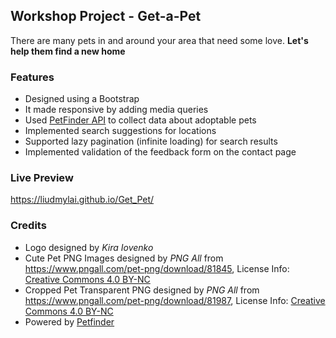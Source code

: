 ## Workshop Project - Get-a-Pet
There are many pets in and around your area that need some love. **Let's help them find a new home**

### Features
- Designed using a Bootstrap
- It made responsive by adding media queries
- Used [PetFinder API](https://www.petfinder.com/developers/) to collect data about adoptable pets
- Implemented search suggestions for locations
- Supported lazy pagination (infinite loading) for search results
- Implemented validation of the feedback form on the contact page

### Live Preview
https://liudmylai.github.io/Get_Pet/

### Credits
 - Logo designed by *Kira Iovenko*
 - Cute Pet PNG Images designed by *PNG All* from https://www.pngall.com/pet-png/download/81845, License Info: [Creative Commons 4.0 BY-NC](https://creativecommons.org/licenses/by-nc/4.0/)
 - Cropped Pet Transparent PNG designed by *PNG All* from https://www.pngall.com/pet-png/download/81987, License Info: [Creative Commons 4.0 BY-NC](https://creativecommons.org/licenses/by-nc/4.0/)
 - Powered by [Petfinder](https://www.petfinder.com/)
        
